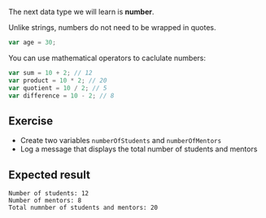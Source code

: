 The next data type we will learn is **number**.

Unlike strings, numbers do not need to be wrapped in quotes.

```js
var age = 30;
```

You can use mathematical operators to caclulate numbers:

```js
var sum = 10 + 2; // 12
var product = 10 * 2; // 20
var quotient = 10 / 2; // 5
var difference = 10 - 2; // 8
```

## Exercise

* Create two variables `numberOfStudents` and `numberOfMentors`
* Log a message that displays the total number of students and mentors

## Expected result

```
Number of students: 12
Number of mentors: 8
Total numnber of students and mentors: 20
```

